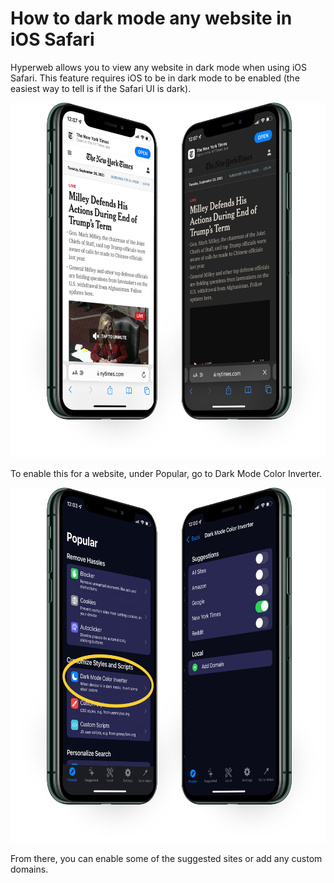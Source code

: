 # How to dark mode any website in iOS Safari

Hyperweb allows you to view any website in dark mode when using iOS Safari. This feature requires iOS to be in dark mode to be enabled (the easiest way to tell is if the Safari UI is dark).

![](/static/images/dual-facing-nytimesdark.png)

To enable this for a website, under Popular, go to Dark Mode Color Inverter.

![](/static/images/dual-facing-dark.png)

From there, you can enable some of the suggested sites or add any custom domains.